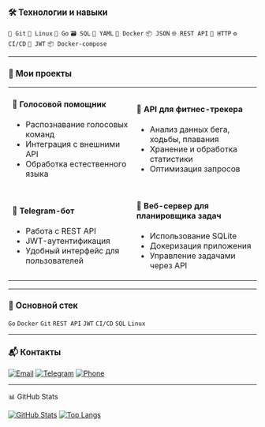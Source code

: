 <h3 style="font-size: 1.2em;">🛠 Технологии и навыки</h3>

`🔧 Git` `🐧 Linux` `🦾 Go` `🗃 SQL` `📜 YAML` `🐳 Docker` `📦 JSON` `🌐 REST API` `🔗 HTTP` `⚙️ CI/CD` `🔐 JWT` `📦 Docker-compose`

---

<h3 style="font-size: 1.2em;">🚀 Мои проекты</h3>

<table>
  <tr>
    <td width="50%">
      <h4>📌 Голосовой помощник</h4>
      <ul>
        <li>Распознавание голосовых команд</li>
        <li>Интеграция с внешними API</li>
        <li>Обработка естественного языка</li>
      </ul>
    </td>
    <td width="50%">
      <h4>📌 API для фитнес-трекера</h4>
      <ul>
        <li>Анализ данных бега, ходьбы, плавания</li>
        <li>Хранение и обработка статистики</li>
        <li>Оптимизация запросов</li>
      </ul>
    </td>
  </tr>
  <tr>
    <td width="50%">
      <h4>📌 Telegram-бот</h4>
      <ul>
        <li>Работа с REST API</li>
        <li>JWT-аутентификация</li>
        <li>Удобный интерфейс для пользователей</li>
      </ul>
    </td>
    <td width="50%">
      <h4>📌 Веб-сервер для планировщика задач</h4>
      <ul>
        <li>Использование SQLite</li>
        <li>Докеризация приложения</li>
        <li>Управление задачами через API</li>
      </ul>
    </td>
  </tr>
</table> 

---

<h3 style="font-size: 1.2em;">🔧 Основной стек</h3>

`Go` `Docker` `Git` `REST API` `JWT` `CI/CD` `SQL` `Linux`

---

<h3 style="font-size: 1.2em;">📬 Контакты</h3>

[![Email](https://img.shields.io/badge/-📧_alexandr@svyatkin.ru-D14836?style=flat-square&logo=gmail&logoColor=white)](mailto:alexandr@svyatkin.ru)
[![Telegram](https://img.shields.io/badge/-_@Sacred__thinker-0088CC?style=flat-square&logo=telegram&logoColor=white)](https://t.me/Sacred_thinker)
[![Phone](https://img.shields.io/badge/-📞_+79025769966-25D366?style=flat-square&logo=whatsapp&logoColor=white)](tel:+79025769966)

---

📊 GitHub Stats

[![GitHub Stats](https://github-readme-stats.vercel.app/api?username=sacred-thinker&show_icons=true)](https://github.com/anuraghazra/github-readme-stats)
[![Top Langs](https://github-readme-stats.vercel.app/api/top-langs/?username=sacred-thinker&layout=compact)](https://github.com/anuraghazra/github-readme-stats)
